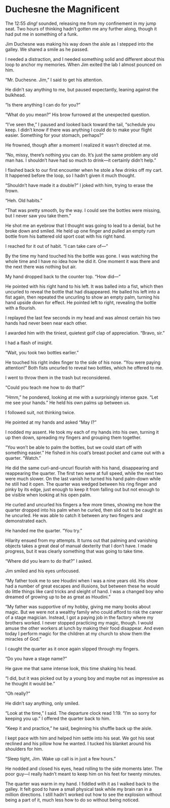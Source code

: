 # Duchesne the Magnificent

The 12:55 _ding!_ sounded, releasing me from my confinement in my jump seat.
Two hours of thinking hadn’t gotten me any further along, though it had put me in something of a funk.

Jim Duchesne was making his way down the aisle as I stepped into the galley.
We shared a smile as he passed.

I needed a distraction, and I needed something solid and different about this loop to anchor my memories.
When Jim exited the lab I almost pounced on him.

“Mr. Duchesne.
Jim,” I said to get his attention.

He didn’t say anything to me, but paused expectantly, leaning against the bulkhead.

“Is there anything I can do for you?”

“What do you mean?”
His brow furrowed at the unexpected question.

“I’ve seen the,” I paused and looked back toward the tail, “schedule you keep.
I didn’t know if there was anything I could do to make your flight easier.
Something for your stomach, perhaps?”

He frowned, though after a moment I realized it wasn’t directed at me.

“No, missy, there’s nothing you can do.
It’s just the same problem any old man has.
I shouldn’t have had so much to drink—it certainly didn’t help.”

I flashed back to our first encounter when he stole a few drinks off my cart.
It happened before the loop, so I hadn’t given it much thought.

“Shouldn’t have made it a double?”
I joked with him, trying to erase the frown.

“Heh.
Old habits.”

“That was pretty smooth, by the way.
I could see the bottles were missing, but I never saw you take them.”

He shot me an eyebrow that I thought was going to lead to a denial, but he broke down and smiled.
He held up one finger and pulled an empty rum bottle from his battered old sport coat with his right hand.

I reached for it out of habit.
“I can take care of—”

By the time my hand touched his the bottle was gone.
I was watching the whole time and I have no idea how he did it.
One moment it was there and the next there was nothing but air.

My hand dropped back to the counter top.
“How did—”

He pointed with his right hand to his left.
It was balled into a fist, which then uncurled to reveal the bottle that had disappeared.
He balled his left into a fist again, then repeated the uncurling to show an empty palm, turning his hand upside down for effect.
He pointed left to right, revealing the bottle with a flourish.

I replayed the last few seconds in my head and was almost certain his two hands had never been near each other.

I awarded him with the tiniest, quietest golf clap of appreciation.
“Bravo, sir.”

I had a flash of insight.

“Wait, you took two bottles earlier.”

He touched his right index finger to the side of his nose.
“You were paying attention!”
Both fists uncurled to reveal two bottles, which he offered to me.

I went to throw them in the trash but reconsidered.

“Could you teach me how to do that?”

“Hmm,” he pondered, looking at me with a surprisingly intense gaze.
“Let me see your hands.”
He held his own palms up between us.

I followed suit, not thinking twice.

He pointed at my hands and asked “May I?”

I nodded my assent.
He took my each of my hands into his own, turning it up then down, spreading my fingers and grouping them together.

“You won’t be able to palm the bottles, but we could start off with something easier.”
He fished in his coat’s breast pocket and came out with a quarter.
“Watch.”

He did the same curl-and-uncurl flourish with his hand, disappearing and reappearing the quarter.
The first two were at full speed, while the next two were much slower.
On the last vanish he turned his hand palm-down while he still had it open.
The quarter was wedged between his ring finger and pinky by its edge, just enough to keep it from falling out but not enough to be visible when looking at his open palm.

He curled and uncurled his fingers a few more times, showing me how the quarter dropped into his palm when he curled, then slid out to be caught as he uncurled.
He was able to catch it between any two fingers and demonstrated each.

He handed me the quarter.
“You try.”

Hilarity ensued from my attempts.
It turns out that palming and vanishing objects takes a great deal of manual dexterity that I don’t have.
I made progress, but it was clearly something that was going to take time.

“Where did you learn to do that?” I asked.

Jim smiled and his eyes unfocused.

“My father took me to see Houdini when I was a nine years old.
His show had a number of great escapes and illusions, but between these he would do little things like card tricks and sleight of hand.
I was a changed boy who dreamed of growing up to be as great as Houdini.”

“My father was supportive of my hobby, giving me many books about magic.
But we were not a wealthy family who could afford to risk the career of a stage magician.
Instead, I got a paying job in the factory where my brothers worked.
I never stopped practicing my magic, though.
I would amuse the other workers at lunch by making their food disappear.
And even today I perform magic for the children at my church to show them the miracles of God.”

I caught the quarter as it once again slipped through my fingers.

“Do you have a stage name?”

He gave me that same intense look, this time shaking his head.

“I did, but it was picked out by a young boy and maybe not as impressive as he thought it would be.”

“Oh really?”

He didn’t say anything, only smiled.

“Look at the time,” I said.
The departure clock read 1:19.
“I’m so sorry for keeping you up.”
I offered the quarter back to him.

“Keep it and practice,” he said, beginning his shuffle back up the aisle.

I kept pace with him and helped him settle into his seat.
We got his seat reclined and his pillow how he wanted.
I tucked his blanket around his shoulders for him.

“Sleep tight, Jim.
Wake up call is in just a few hours.”

He nodded and closed his eyes, head rolling to the side moments later.
The poor guy—I really hadn’t meant to keep him on his feet for twenty minutes.

The quarter was warm in my hand.
I fiddled with it as I walked back to the galley.
It felt good to have a small physical task while my brain ran in a million directions.
I still hadn’t worked out how to see the explosion without being a part of it, much less how to do so without being noticed.